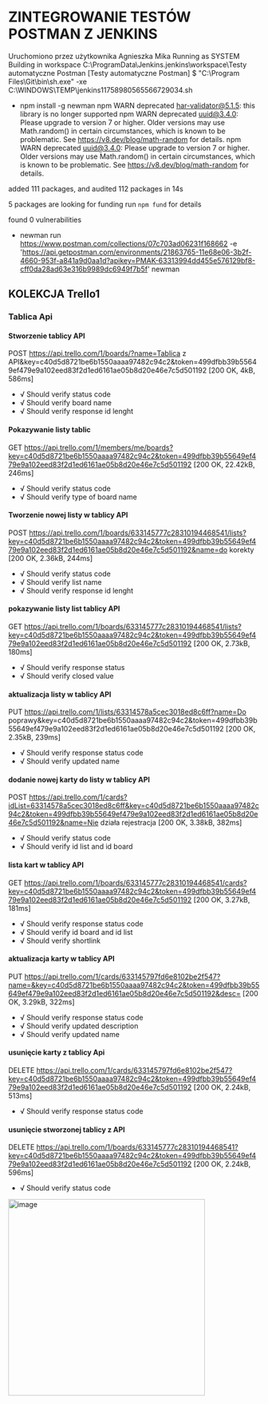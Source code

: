 # ZINTEGROWANIE TESTÓW POSTMAN Z JENKINS
Uruchomiono przez użytkownika Agnieszka Mika
Running as SYSTEM
Building in workspace C:\ProgramData\Jenkins\.jenkins\workspace\Testy automatyczne Postman
[Testy automatyczne Postman] $ "C:\Program Files\Git\bin\sh.exe" -xe C:\WINDOWS\TEMP\jenkins11758980565566729034.sh
+ npm install -g newman
npm WARN deprecated har-validator@5.1.5: this library is no longer supported
npm WARN deprecated uuid@3.4.0: Please upgrade  to version 7 or higher.  Older versions may use Math.random() in certain circumstances, which is known to be problematic.  See https://v8.dev/blog/math-random for details.
npm WARN deprecated uuid@3.4.0: Please upgrade  to version 7 or higher.  Older versions may use Math.random() in certain circumstances, which is known to be problematic.  See https://v8.dev/blog/math-random for details.

added 111 packages, and audited 112 packages in 14s

5 packages are looking for funding
  run `npm fund` for details

found 0 vulnerabilities
+ newman run https://www.postman.com/collections/07c703ad06231f168662 -e 'https://api.getpostman.com/environments/21863765-11e68e06-3b2f-4660-953f-a841a9d0aa1d?apikey=PMAK-63313994dd455e576129bf8-cff0da28ad63e316b9989dc6949f7b5f'
newman

## KOLEKCJA Trello1

### Tablica Api
#### Stworzenie tablicy API
  POST https://api.trello.com/1/boards/?name=Tablica z API&key=c40d5d8721be6b1550aaaa97482c94c2&token=499dfbb39b55649ef479e9a102eed83f2d1ed6161ae05b8d20e46e7c5d501192 [200 OK, 4kB, 586ms]
 * √  Should verify status code
 * √  Should verify board name
 * √  Should verify response id lenght

#### Pokazywanie listy tablic
  GET https://api.trello.com/1/members/me/boards?key=c40d5d8721be6b1550aaaa97482c94c2&token=499dfbb39b55649ef479e9a102eed83f2d1ed6161ae05b8d20e46e7c5d501192 [200 OK, 22.42kB, 246ms]
  * √  Should verify status code
  * √  Should verify type of board name

#### Tworzenie nowej listy w tablicy API
  POST https://api.trello.com/1/boards/633145777c28310194468541/lists?key=c40d5d8721be6b1550aaaa97482c94c2&token=499dfbb39b55649ef479e9a102eed83f2d1ed6161ae05b8d20e46e7c5d501192&name=do korekty [200 OK, 2.36kB, 244ms]
  * √  Should verify status code
  * √  Should verify list name
  * √  Should verify response id lenght

#### pokazywanie listy list tablicy API
  GET https://api.trello.com/1/boards/633145777c28310194468541/lists?key=c40d5d8721be6b1550aaaa97482c94c2&token=499dfbb39b55649ef479e9a102eed83f2d1ed6161ae05b8d20e46e7c5d501192 [200 OK, 2.73kB, 180ms]
 * √  Should verify response status
 * √  Should verify closed value

#### aktualizacja listy w tablicy API
  PUT https://api.trello.com/1/lists/63314578a5cec3018ed8c6ff?name=Do poprawy&key=c40d5d8721be6b1550aaaa97482c94c2&token=499dfbb39b55649ef479e9a102eed83f2d1ed6161ae05b8d20e46e7c5d501192 [200 OK, 2.35kB, 239ms]
 * √  Should verify response status code
 * √  Should verify updated name

#### dodanie nowej karty do listy w tablicy API
  POST https://api.trello.com/1/cards?idList=63314578a5cec3018ed8c6ff&key=c40d5d8721be6b1550aaaa97482c94c2&token=499dfbb39b55649ef479e9a102eed83f2d1ed6161ae05b8d20e46e7c5d501192&name=Nie działa rejestracja [200 OK, 3.38kB, 382ms]
 * √  Should verify status code
 * √  Should verify id list and id board

#### lista kart w tablicy API
  GET https://api.trello.com/1/boards/633145777c28310194468541/cards?key=c40d5d8721be6b1550aaaa97482c94c2&token=499dfbb39b55649ef479e9a102eed83f2d1ed6161ae05b8d20e46e7c5d501192 [200 OK, 3.27kB, 181ms]
 * √  Should verify response status code
 * √  Should verify id board and id list
 * √  Should verify shortlink

#### aktualizacja karty w tablicy API
  PUT https://api.trello.com/1/cards/633145797fd6e8102be2f547?name=&key=c40d5d8721be6b1550aaaa97482c94c2&token=499dfbb39b55649ef479e9a102eed83f2d1ed6161ae05b8d20e46e7c5d501192&desc= [200 OK, 3.29kB, 322ms]
 * √  Should verify response status code
 * √  Should verify updated description
 * √  Should verify updated name

#### usunięcie karty z tablicy Api
  DELETE https://api.trello.com/1/cards/633145797fd6e8102be2f547?key=c40d5d8721be6b1550aaaa97482c94c2&token=499dfbb39b55649ef479e9a102eed83f2d1ed6161ae05b8d20e46e7c5d501192 [200 OK, 2.24kB, 513ms]
 * √  Should verify response status code

#### usunięcie stworzonej tablicy z API
  DELETE https://api.trello.com/1/boards/633145777c28310194468541?key=c40d5d8721be6b1550aaaa97482c94c2&token=499dfbb39b55649ef479e9a102eed83f2d1ed6161ae05b8d20e46e7c5d501192 [200 OK, 2.24kB, 596ms]
 * √  Should verify status code
 
<img width="394" alt="image" src="https://user-images.githubusercontent.com/112310876/192225061-35aa6d07-26e4-467e-a8a4-363aeeaa7bda.png">



